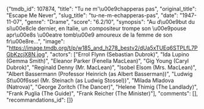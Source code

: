 {"tmdb_id": 107874, "title": "Tu ne m'\u00e9chapperas pas", "original_title": "Escape Me Never", "slug_title": "tu-ne-m-echapperas-pas", "date": "1947-11-07", "genre": "Drame", "score": "6.2/10", "synopsis": "Au d\u00e9but du si\u00e8cle dernier, en Italie, un compositeur trompe son \u00e9pouse apr\u00e8s \u00eatre tomb\u00e9 amoureux de la femme de son fr\u00e8re...", "image": "https://image.tmdb.org/t/p/w185_and_h278_bestv2/dUa5xTUEq6STPLfL7PGbKzcjX8N.jpg", "actors": ["Errol Flynn (Sebastian Dubrok)", "Ida Lupino (Gemma Smith)", "Eleanor Parker (Fenella MacLean)", "Gig Young (Caryl Dubrok)", "Reginald Denny (Mr. MacLean)", "Isobel Elsom (Mrs. MacLean)", "Albert Bassermann (Professor Heinrich (as Albert Basserman))", "Ludwig St\u00f6ssel (Mr. Steinach (as Ludwig Stossel))", "Milada Mladova (Natrova)", "George Zoritch (The Dancer)", "Helene Thimig (The Landlady)", "Frank Puglia (The Guide)", "Frank Reicher (The Minister)"], "comments": [], "recommandations_id": []}